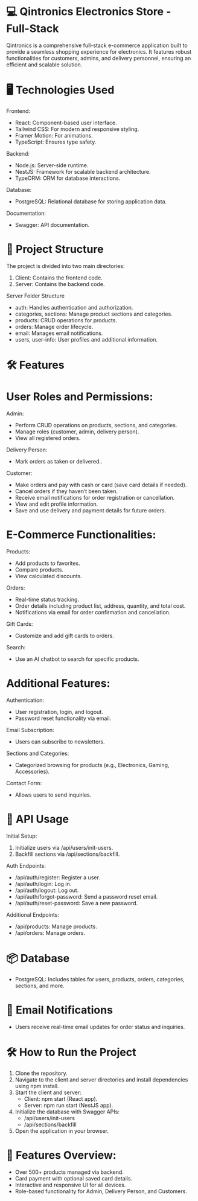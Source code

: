 # 💻 Qintronics Electronics Store - Full-Stack

Qintronics is a comprehensive full-stack e-commerce application built to provide a seamless shopping experience for electronics. It features robust functionalities for customers, admins, and delivery personnel, ensuring an efficient and scalable solution.

# 🖥️ Technologies Used

Frontend:

- React: Component-based user interface.
- Tailwind CSS: For modern and responsive styling.
- Framer Motion: For animations.
- TypeScript: Ensures type safety.

Backend:

- Node.js: Server-side runtime.
- NestJS: Framework for scalable backend architecture.
- TypeORM: ORM for database interactions.

Database:

- PostgreSQL: Relational database for storing application data.

Documentation:

- Swagger: API documentation.

# 📂 Project Structure

The project is divided into two main directories:

1. Client: Contains the frontend code.
2. Server: Contains the backend code.

Server Folder Structure

- auth: Handles authentication and authorization.
- categories, sections: Manage product sections and categories.
- products: CRUD operations for products.
- orders: Manage order lifecycle.
- email: Manages email notifications.
- users, user-info: User profiles and additional information.

# 🛠️ Features

# User Roles and Permissions:

Admin:

- Perform CRUD operations on products, sections, and categories.
- Manage roles (customer, admin, delivery person).
- View all registered orders.

Delivery Person:

- Mark orders as taken or delivered..

Customer:

- Make orders and pay with cash or card (save card details if needed).
- Cancel orders if they haven’t been taken.
- Receive email notifications for order registration or cancellation.
- View and edit profile information.
- Save and use delivery and payment details for future orders.

# E-Commerce Functionalities:

Products:

- Add products to favorites.
- Compare products.
- View calculated discounts.

Orders:

- Real-time status tracking.
- Order details including product list, address, quantity, and total cost.
- Notifications via email for order confirmation and cancellation.

Gift Cards:

- Customize and add gift cards to orders.

Search:

- Use an AI chatbot to search for specific products.

# Additional Features:

Authentication:

- User registration, login, and logout.
- Password reset functionality via email.

Email Subscription:

- Users can subscribe to newsletters.

Sections and Categories:

- Categorized browsing for products (e.g., Electronics, Gaming, Accessories).

Contact Form:

- Allows users to send inquiries.

# 📜 API Usage

Initial Setup:

1. Initialize users via /api/users/init-users.
2. Backfill sections via /api/sections/backfill.

Auth Endpoints:

- /api/auth/register: Register a user.
- /api/auth/login: Log in.
- /api/auth/logout: Log out.
- /api/auth/forgot-password: Send a password reset email.
- /api/auth/reset-password: Save a new password.

Additional Endpoints:

- /api/products: Manage products.
- /api/orders: Manage orders.

# 📦 Database

- PostgreSQL: Includes tables for users, products, orders, categories, sections, and more.

# 📧 Email Notifications

- Users receive real-time email updates for order status and inquiries.

# 🛠️ How to Run the Project

1. Clone the repository.
2. Navigate to the client and server directories and install dependencies using npm install.
3. Start the client and server:
   - Client: npm start (React app).
   - Server: npm run start (NestJS app).
4. Initialize the database with Swagger APIs:
   - /api/users/init-users
   - /api/sections/backfill
5. Open the application in your browser.

# 🌟 Features Overview:

- Over 500+ products managed via backend.
- Card payment with optional saved card details.
- Interactive and responsive UI for all devices.
- Role-based functionality for Admin, Delivery Person, and Customers.

